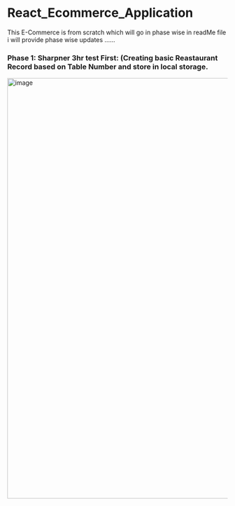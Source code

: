 # React_Ecommerce_Application
This E-Commerce is from scratch which will go in phase wise in readMe file i will provide phase wise updates ......

### Phase 1: Sharpner 3hr test First: (Creating basic Reastaurant Record based on Table Number and store in local storage.
<img width="960" alt="image" src="https://github.com/Atul9180/React_Ecommerce_Application/assets/110973046/aab6e1de-dee0-4a70-a96b-6549ffd7856c">


